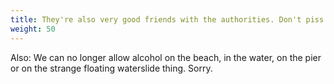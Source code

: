 ```yaml
---
title: They're also very good friends with the authorities. Don't piss them off.
weight: 50
---
```

Also: We can no longer allow alcohol on the beach, in the water, on the pier or on the strange floating waterslide thing. Sorry.

